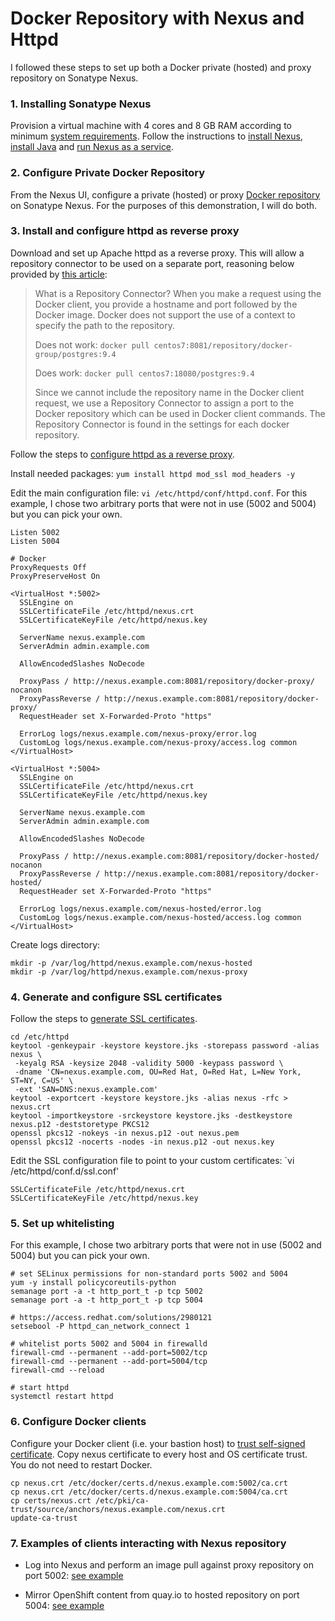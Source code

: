 # Docker Repository with Nexus and Httpd

I followed these steps to set up both a Docker private (hosted) and proxy repository on Sonatype Nexus.

### 1. Installing Sonatype Nexus

Provision a virtual machine with 4 cores and 8 GB RAM according to minimum [system requirements].  Follow the instructions to [install Nexus], [install Java] and [run Nexus as a service].

### 2. Configure Private Docker Repository

From the Nexus UI, configure a private (hosted) or proxy [Docker repository] on Sonatype Nexus.  For the purposes of this demonstration, I will do both.

### 3. Install and configure httpd as reverse proxy

Download and set up Apache httpd as a reverse proxy.  This will allow a repository connector to be used on a separate port, reasoning below provided by [this article]:

> What is a Repository Connector?
> When you make a request using the Docker client, you provide a hostname and port followed by the Docker image. Docker does not support the use of a context to specify the path to the repository. 
>
> Does not work:
> `docker pull centos7:8081/repository/docker-group/postgres:9.4`
>
> Does work:
> `docker pull centos7:18080/postgres:9.4`
>
> Since we cannot include the repository name in the Docker client request, we use a Repository Connector to assign a port to the Docker repository which can be used in Docker client commands. The Repository Connector is found in the settings for each docker repository.

Follow the steps to [configure httpd as a reverse proxy].

Install needed packages: `yum install httpd mod_ssl mod_headers -y`

Edit the main configuration file: `vi /etc/httpd/conf/httpd.conf`.  For this example, I chose two arbitrary ports that were not in use (5002 and 5004) but you can pick your own.

```
Listen 5002
Listen 5004

# Docker
ProxyRequests Off
ProxyPreserveHost On

<VirtualHost *:5002>
  SSLEngine on
  SSLCertificateFile /etc/httpd/nexus.crt
  SSLCertificateKeyFile /etc/httpd/nexus.key

  ServerName nexus.example.com
  ServerAdmin admin.example.com

  AllowEncodedSlashes NoDecode

  ProxyPass / http://nexus.example.com:8081/repository/docker-proxy/ nocanon
  ProxyPassReverse / http://nexus.example.com:8081/repository/docker-proxy/
  RequestHeader set X-Forwarded-Proto "https"

  ErrorLog logs/nexus.example.com/nexus-proxy/error.log
  CustomLog logs/nexus.example.com/nexus-proxy/access.log common
</VirtualHost>

<VirtualHost *:5004>
  SSLEngine on
  SSLCertificateFile /etc/httpd/nexus.crt
  SSLCertificateKeyFile /etc/httpd/nexus.key

  ServerName nexus.example.com
  ServerAdmin admin.example.com

  AllowEncodedSlashes NoDecode

  ProxyPass / http://nexus.example.com:8081/repository/docker-hosted/ nocanon
  ProxyPassReverse / http://nexus.example.com:8081/repository/docker-hosted/
  RequestHeader set X-Forwarded-Proto "https"

  ErrorLog logs/nexus.example.com/nexus-hosted/error.log
  CustomLog logs/nexus.example.com/nexus-hosted/access.log common
</VirtualHost>
```

Create logs directory:
```
mkdir -p /var/log/httpd/nexus.example.com/nexus-hosted
mkdir -p /var/log/httpd/nexus.example.com/nexus-proxy
```

### 4. Generate and configure SSL certificates

Follow the steps to [generate SSL certificates].
```
cd /etc/httpd
keytool -genkeypair -keystore keystore.jks -storepass password -alias nexus \
 -keyalg RSA -keysize 2048 -validity 5000 -keypass password \
 -dname 'CN=nexus.example.com, OU=Red Hat, O=Red Hat, L=New York, ST=NY, C=US' \
 -ext 'SAN=DNS:nexus.example.com'
keytool -exportcert -keystore keystore.jks -alias nexus -rfc > nexus.crt
keytool -importkeystore -srckeystore keystore.jks -destkeystore nexus.p12 -deststoretype PKCS12
openssl pkcs12 -nokeys -in nexus.p12 -out nexus.pem
openssl pkcs12 -nocerts -nodes -in nexus.p12 -out nexus.key
```

Edit the SSL configuration file to point to your custom certificates: `vi /etc/httpd/conf.d/ssl.conf'
```
SSLCertificateFile /etc/httpd/nexus.crt
SSLCertificateKeyFile /etc/httpd/nexus.key
```
### 5. Set up whitelisting

For this example, I chose two arbitrary ports that were not in use (5002 and 5004) but you can pick your own.

```
# set SELinux permissions for non-standard ports 5002 and 5004
yum -y install policycoreutils-python
semanage port -a -t http_port_t -p tcp 5002
semanage port -a -t http_port_t -p tcp 5004

# https://access.redhat.com/solutions/2980121
setsebool -P httpd_can_network_connect 1

# whitelist ports 5002 and 5004 in firewalld
firewall-cmd --permanent --add-port=5002/tcp
firewall-cmd --permanent --add-port=5004/tcp
firewall-cmd --reload

# start httpd
systemctl restart httpd
```

### 6. Configure Docker clients

Configure your Docker client (i.e. your bastion host) to [trust self-signed certificate]. Copy nexus certificate to every host and OS certificate trust.  You do not need to restart Docker.

```
cp nexus.crt /etc/docker/certs.d/nexus.example.com:5002/ca.crt
cp nexus.crt /etc/docker/certs.d/nexus.example.com:5004/ca.crt
cp certs/nexus.crt /etc/pki/ca-trust/source/anchors/nexus.example.com/nexus.crt
update-ca-trust
```

### 7. Examples of clients interacting with Nexus repository

* Log into Nexus and perform an image pull against proxy repository on port 5002: [see example](./examples/image-pull-through-proxy.txt)

* Mirror OpenShift content from quay.io to hosted repository on port 5004: [see example](./examples/oc-mirror-registry.txt)

[system requirements]: https://help.sonatype.com/repomanager3/system-requirements
[install Nexus]: https://help.sonatype.com/repomanager3/installation
[install Java]: https://help.sonatype.com/repomanager3/installation/java-runtime-environment
[run Nexus as a service]: https://help.sonatype.com/repomanager3/installation/run-as-a-service
[Docker repository]: https://blog.sonatype.com/using-nexus-3-as-your-repository-part-3-docker-images
[this article]: https://support.sonatype.com/hc/en-us/articles/115013153887-Docker-Repository-Configuration-and-Client-Connection
[configure httpd as a reverse proxy]: https://help.sonatype.com/repomanager3/installation/run-behind-a-reverse-proxy
[generate ssl certificates]: https://support.sonatype.com/hc/en-us/articles/213465768-SSL-Certificate-Guide
[trust self-signed certificate]: https://docs.docker.com/registry/insecure/#use-self-signed-certificates
